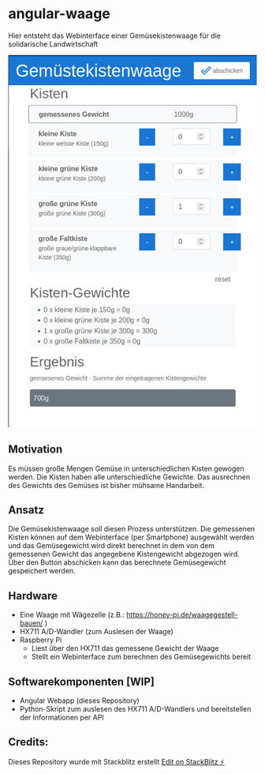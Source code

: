# angular-waage

Hier entsteht das Webinterface einer Gemüsekistenwaage für die solidarische Landwirtschaft

![Preview](docs/gemuesekistenwaage.png 'Preview Gemüsekistenwaage')

## Motivation

Es müssen große Mengen Gemüse in unterschiedlichen Kisten gewogen werden. Die Kisten haben alle unterschiedliche Gewichte. Das ausrechnen des Gewichts des Gemüses ist bisher mühsame Handarbeit.

## Ansatz

Die Gemüsekistenwaage soll diesen Prozess unterstützen.
Die gemessenen Kisten können auf dem Webinterface (per Smartphone) ausgewählt werden und das Gemüsegewicht wird direkt berechnet in dem von dem gemessenen Gewicht das angegebene Kistengewicht abgezogen wird.
Über den Button abschicken kann das berechnete Gemüsegewicht gespeichert werden.

## Hardware

- Eine Waage mit Wägezelle (z.B.: https://honey-pi.de/waagegestell-bauen/ )
- HX711 A/D-Wandler (zum Auslesen der Waage)
- Raspberry Pi
  - Liest über den HX711 das gemessene Gewicht der Waage
  - Stellt ein Webinterface zum berechnen des Gemüsegewichts bereit

## Softwarekomponenten [WIP]

- Angular Webapp (dieses Repository)
- Python-Skript zum auslesen des HX711 A/D-Wandlers und bereitstellen der Informationen per API

## Credits:

Dieses Repository wurde mit Stackblitz erstellt
[Edit on StackBlitz ⚡️](https://stackblitz.com/edit/angular-qif65x-xsftxj)
